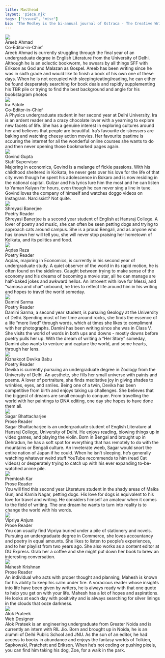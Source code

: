 ```yaml
---
title: Masthead
layout: 'piece.njk'
tags: ["issue4", "misc"]
bio: 'The Medley is the bi-annual journal of Ostraca - The Creative Writing Society of Hansraj College, University of Delhi.'
---
```


<div class="masthead-item">
    <img class= "masthead-image" src="\images\issue4img\aahmad_misc4.jpg">
    <div class="masthead-content">
        <div class="masthead-title">Areeb Ahmad</div>
        <div class="masthead-subtitle">Co-Editor-in-Chief</div>
        <div class="masthead-text">Areeb Ahmad is currently struggling through the final year of an undergraduate degree in English Literature from the University of Delhi. Although he is an eclectic bookworm, he swears by all things SFF with Erikson as God and Malazan as Gospel. Areeb has been writing since he was in sixth grade and would like to finish a book of his own one of these days. When he is not occupied with sleeping/eating/reading, he can either be found desperately searching for book deals and rapidly supplementing his TBR pile or trying to find the best background and angle for his bookstagram photos</div>
    </div>
</div>
<div class="masthead-item">
    <img class= "masthead-image" src="/images/issue2img/ipatole_misc2.jpg">
    <div class="masthead-content">
        <div class="masthead-title">Ira Patole</div>
        <div class="masthead-subtitle">Co-Editor-in-Chief</div>
        <div class="masthead-text">A Physics undergraduate student in her second year at Delhi University, Ira is an ardent reader and a crazy chocolate lover with a yearning to explore new facets of life. She has a genuine interest in exploring cultures around her and believes that people are beautiful. Ira’s favourite de-stressers are baking and watching cheesy action movies. Her favourite pastime is scouring the internet for all the wonderful online courses she wants to do and then never opening those bookmarked pages again.</div>
    </div>
</div>

<div class="masthead-item">
    <img class= "masthead-image" src="/images/issue2img/ggupta_misc2.jpg">
    <div class="masthead-content">
        <div class="masthead-title">Govind Gupta</div>
        <div class="masthead-subtitle">Staff Supervisor</div>
        <div class="masthead-text">Majoring in economics, Govind is a melange of fickle passions. With his childhood sheltered in Kolkata, he never gets over his love for the life of that city even though he spent his adolescence in Bokaro and is now residing in the national capital. Gulzar and his lyrics lure him the most and he can listen to Yaman Kalyan for hours, even though he can never sing a line in tune. Govind loves the company of himself and watches doggo videos on Instagram. Narcissist? Not quite.</div>
    </div>
</div>

<div class="masthead-item">
    <img class= "masthead-image" src="/images/issue4img/sbanerjee_misc4.jpg">
    <div class="masthead-content">
        <div class="masthead-title">Shreyasi Banerjee</div>
        <div class="masthead-subtitle">Poetry Reader</div>
        <div class="masthead-text">Shreyasi Banerjee is a second year student of English at Hansraj College. A lover of poetry and music, she can often be seen petting dogs and trying to approach cats around campus. She is a proud Bengali, and as anyone who has known her will tell you, she will never stop praising her hometown of Kolkata, and its politics and food.</div>
    </div>
</div>

<div class="masthead-item">
    <img class= "masthead-image" src="\images\issue4img\araza_misc4.jpg">
    <div class="masthead-content">
        <div class="masthead-title">Aqdas Raza</div>
        <div class="masthead-subtitle">Poetry Reader</div>
        <div class="masthead-text">Aqdas, majoring in Economics, is currently in his second year of undergraduate study. A quiet observer of the world in its rapid motion, he is often found on the sidelines. Caught between trying to make sense of the economy and his dreams of becoming a movie star, all he can manage are half-baked jokes and awkward hellos. An introvert with love for Messi, and “samosa and chai” unbound, he tries to reflect life around him in his writing and hopes to travel the world someday.</div>
    </div>
</div>
<div class="masthead-item">
    <img class= "masthead-image" src="/images/issue4img/dsarma_misc4.jpg">
    <div class="masthead-content">
        <div class="masthead-title">Damini Sarma</div>
        <div class="masthead-subtitle">Poetry Reader</div>
        <div class="masthead-text">Damini Sarma, a second year student, is pursuing Geology at the University of Delhi. Spending most of her time around rocks, she finds the essence of a life “more lived” through words, which at times she likes to compliment with her photographs. Damini has been writing since she was in Class V. She visits the world of words in both ups and downs - mostly downs before poetry pulls her up. With the dream of writing a “Her Story” someday, Damini also wants to venture and capture the world, and some hearts, through her lens.</div>
    </div>
</div>

<div class="masthead-item">
    <img class= "masthead-image" src="/images/issue4img/kbabu_misc4.jpg">
    <div class="masthead-content">
        <div class="masthead-title">Kizhakoot Devika Babu</div>
        <div class="masthead-subtitle">Poetry Reader</div>
        <div class="masthead-text">Devika is currently pursuing an undergraduate degree in Zoology from the University of Delhi. An aesthete, she fills her small universe with paints and poems. A lover of portraiture, she finds meditative joy in giving shades to wrinkles, eyes, and smiles. Being one of a twin, Devika has been competitive from birth and enjoys taking up challenges. She believes that the biggest of dreams are small enough to conquer. From travelling the world with her paintings to DNA editing, one day she hopes to have done them all.

</div>
    </div>
</div>
<div class="masthead-item">
    <img class= "masthead-image" src="/images/issue4img/sbhattacharjee_misc4.jpg">
    <div class="masthead-content">
        <div class="masthead-title">Sagar Bhattacharjee</div>
        <div class="masthead-subtitle">Prose Reader</div>
        <div class="masthead-text">Sagar Bhattacharjee is an undergraduate student of English Literature at Hansraj College, University of Delhi. He enjoys reading, blowing things up in video games, and playing the violin. Born in Bengal and brought up in Dehradun, he has a soft spot for everything that has remotely to do with the mountains or Bengali culture. An inveterate weeb, Sagar would snort the entire nation of Japan if he could. When he isn’t sleeping, he’s generally watching whatever weird stuff YouTube recommends to him (read Cat videos) or desperately trying to catch up with his ever expanding to-be-watched anime pile.</div>
    </div>
</div>
<div class="masthead-item">
    <img class= "masthead-image" src="/images/issue4img/pkar_misc4.jpg">
    <div class="masthead-content">
        <div class="masthead-title">Premtosh Kar</div>
        <div class="masthead-subtitle">Prose Reader</div>
        <div class="masthead-text">You will find this second year Literature student in the shady areas of Malka Gunj and Kamla Nagar, petting dogs. His love for dogs is equivalent to his love for travel and writing. He considers himself an amateur when it comes to the field of writing. The one dream he wants to turn into reality is to change the world with his words.</div>
    </div>
</div>
<div class="masthead-item">
    <img class= "masthead-image" src="\images\issue4img\vanjum_misc4.jpg">
    <div class="masthead-content">
        <div class="masthead-title">Vipriya Anjum</div>
        <div class="masthead-subtitle">Prose Reader</div>
        <div class="masthead-text">You can usually find Vipriya buried under a pile of stationery and novels. Pursuing an undergraduate degree in Commerce, she loves accountancy and poetry in equal amounts. She likes to listen to people’s experiences, and to her playlist from two years ago. She also works as a content editor at DU Express. Grab her a coffee and she might put down her book to brew an interesting conversation.</div>
    </div>
</div>
<div class="masthead-item">
    <img class= "masthead-image" src="/images/issue4img/mkrishnan_misc4.jpg">
    <div class="masthead-content">
        <div class="masthead-title">Mahesh Krishnan</div>
        <div class="masthead-subtitle">Prose Reader</div>
        <div class="masthead-text">An individual who acts with proper thought and planning, Mahesh is known for his ability to keep his calm under fire. A voracious reader whose insights into life have been given by writers, he is always ready with that one quote to help you get on with your life. Mahesh has a lot of hopes and aspirations. He looks at each day with positivity and is always searching for silver linings in the clouds that ooze darkness.</div>
    </div>
</div>
<div class="masthead-item">
    <img class= "masthead-image" src="/images/issue1img/aprateek_misc1.jpg">
    <div class="masthead-content">
        <div class="masthead-title">Alok Prateek</div>
        <div class="masthead-subtitle">Web Designer</div>
        <div class="masthead-text">Alok Prateek is an engineering undergraduate from Greater Noida and is currently an intern with RIL Jio. Born and brought up in Noida, he is an alumni of Delhi Public School and JNU. As the son of an editor, he had access to books in abundance and enjoys the fantasy worlds of Tolkien, Sapkowski, Pratchett and Erikson. When he’s not coding or pushing pixels, you can find him taking his dog, Zoe, for a walk in the park.</div>
    </div>
</div>